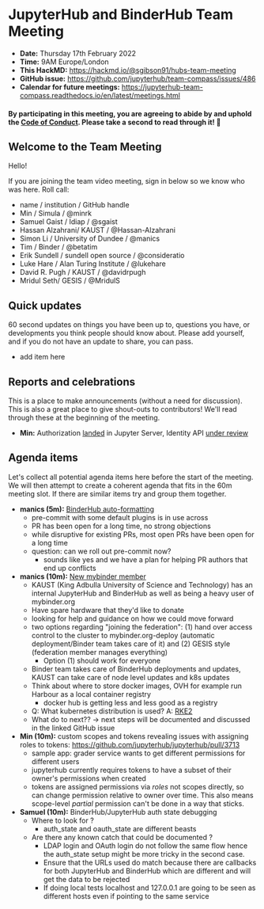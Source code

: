 # JupyterHub and BinderHub Team Meeting

- **Date:** Thursday 17th February 2022
- **Time:** 9AM Europe/London
- **This HackMD:** https://hackmd.io/@sgibson91/hubs-team-meeting
- **GitHub issue:** https://github.com/jupyterhub/team-compass/issues/486
- **Calendar for future meetings:** https://jupyterhub-team-compass.readthedocs.io/en/latest/meetings.html

#### By participating in this meeting, you are agreeing to abide by and uphold the [Code of Conduct](https://jupyter.org/conduct). Please take a second to read through it! :pray:

## Welcome to the Team Meeting

Hello!

If you are joining the team video meeting, sign in below so we know who was here. Roll call:

- name / institution / GitHub handle
- Min / Simula / @minrk
- Samuel Gaist / Idiap / @sgaist
- Hassan Alzahrani/ KAUST / @Hassan-Alzahrani
- Simon Li / University of Dundee / @manics
- Tim / Binder / @betatim
- Erik Sundell / sundell open source / @consideratio
- Luke Hare / Alan Turing Institute / @lukehare
- David R. Pugh / KAUST / @davidrpugh
- Mridul Seth/ GESIS / @MridulS

## Quick updates

60 second updates on things you have been up to, questions you have, or developments you think people should know about. Please add yourself, and if you do not have an update to share, you can pass.

- add item here

## Reports and celebrations

This is a place to make announcements (without a need for discussion). This is also a great place to give shout-outs to contributors! We'll read through these at the beginning of the meeting.

- **Min:** Authorization [landed](https://github.com/jupyter-server/jupyter_server/pull/165) in Jupyter Server, Identity API [under review](https://github.com/jupyter-server/jupyter_server/pull/671)

## Agenda items

Let's collect all potential agenda items here before the start of the meeting. We will then attempt to create a coherent agenda that fits in the 60m meeting slot. If there are similar items try and group them together.

- **manics (5m):** [BinderHub auto-formatting](https://github.com/jupyterhub/binderhub/pull/1381)
  - pre-commit with some default plugins is in use across
  - PR has been open for a long time, no strong objections
  - while disruptive for existing PRs, most open PRs have been open for a long time
  - question: can we roll out pre-commit now?
    - sounds like yes and we have a plan for helping PR authors that end up conflicts
- **manics (10m):** [New mybinder member](https://github.com/jupyterhub/mybinder.org-deploy/issues/1772)
  - KAUST (King Adbulla University of Science and Technology) has an internal JupyterHub and BinderHub as well as being a heavy user of mybinder.org
  - Have spare hardware that they'd like to donate
  - looking for help and guidance on how we could move forward
  - two options regarding "joining the federation": (1) hand over access control to the cluster to mybinder.org-deploy (automatic deployment/Binder team takes care of it) and (2) GESIS style (federation member manages everything)
    - Option (1) should work for everyone
  - Binder team takes care of BinderHub deployments and updates, KAUST can take care of node level updates and k8s updates
  - Think about where to store docker images, OVH for example run Harbour as a local container registry
    - docker hub is getting less and less good as a registry
  - Q: What kubernetes distribution is used? A: [RKE2](https://docs.rke2.io/)
  - What do to next?? -> next steps will be documented and discussed in the linked GitHub issue
- **Min (10m):** custom scopes and tokens revealing issues with assigning roles to tokens: <https://github.com/jupyterhub/jupyterhub/pull/3713>
  - sample app: grader service wants to get different permissions for different users
  - jupyterhub currently requires tokens to have a subset of their owner's permissions when created
  - tokens are assigned permissions via _roles_ not scopes directly, so can change permission relative to owner over time. This also means scope-level _partial_ permission can't be done in a way that sticks.
- **Samuel (10m):** BinderHub/JupyterHub auth state debugging
  - Where to look for ?
    - auth_state and oauth_state are different beasts
  - Are there any known catch that could be documented ?
    - LDAP login and OAuth login do not follow the same flow hence the auth_state setup might be more tricky in the second case.
    - Ensure that the URLs used do match because there are callbacks for both JupyterHub and BinderHub which are different and will get the data to be rejected
    - If doing local tests localhost and 127.0.0.1 are going to be seen as different hosts even if pointing to the same service
